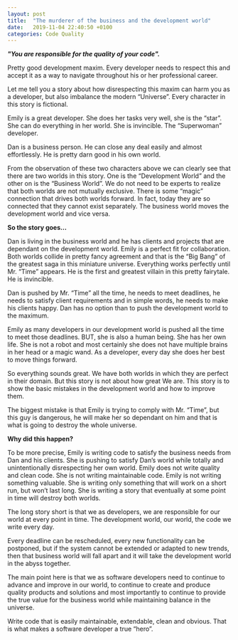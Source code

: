 ```yaml
---
layout: post
title:  "The murderer of the business and the development world"
date:   2019-11-04 22:40:50 +0100
categories: Code Quality
---
```

  
**_"You are responsible for the quality of your code"._**

Pretty good development maxim. Every developer needs to respect this and accept it as a way to navigate throughout his or her professional career.

Let me tell you a story about how disrespecting this maxim can harm you as a developer, but also imbalance the modern “Universe”. Every character in this story is fictional.

Emily is a great developer. She does her tasks very well, she is the “star”. She can do everything in her world. She is invincible. The “Superwoman” developer.

Dan is a business person. He can close any deal easily and almost effortlessly. He is pretty darn good in his own world.

From the observation of these two characters above we can clearly see that there are two worlds in this story. One is the “Development World” and the other on is the “Business World”. We do not need to be experts to realize that both worlds are not mutually exclusive. There is some “magic” connection that drives both worlds forward. In fact, today they are so connected that they cannot exist separately. The business world moves the development world and vice versa.

**So the story goes…**

Dan is living in the business world and he has clients and projects that are dependant on the development world. Emily is a perfect fit for collaboration. Both worlds collide in pretty fancy agreement and that is the “Big Bang” of the greatest saga in this miniature universe. Everything works perfectly until Mr. “Time” appears. He is the first and greatest villain in this pretty fairytale. He is invincible.

Dan is pushed by Mr. “Time” all the time, he needs to meet deadlines, he needs to satisfy client requirements and in simple words, he needs to make his clients happy. Dan has no option than to push the development world to the maximum.

Emily as many developers in our development world is pushed all the time to meet those deadlines. BUT, she is also a human being. She has her own life. She is not a robot and most certainly she does not have multiple brains in her head or a magic wand. As a developer, every day she does her best to move things forward.

So everything sounds great. We have both worlds in which they are perfect in their domain. But this story is not about how great We are. This story is to show the basic mistakes in the development world and how to improve them.

The biggest mistake is that Emily is trying to comply with Mr. “Time”, but this guy is dangerous, he will make her so dependant on him and that is what is going to destroy the whole universe.


**Why did this happen?**

To be more precise, Emily is writing code to satisfy the business needs from Dan and his clients. She is pushing to satisfy Dan’s world while totally and unintentionally disrespecting her own world. Emily does not write quality and clean code. She is not writing maintainable code. Emily is not writing something valuable. She is writing only something that will work on a short run, but won’t last long. She is writing a story that eventually at some point in time will destroy both worlds.

The long story short is that we as developers, we are responsible for our world at every point in time. The development world, our world, the code we write every day.

Every deadline can be rescheduled, every new functionality can be postponed, but if the system cannot be extended or adapted to new trends, then that business world will fall apart and it will take the development world in the abyss together.

The main point here is that we as software developers need to continue to advance and improve in our world, to continue to create and produce quality products and solutions and most importantly to continue to provide the true value for the business world while maintaining balance in the universe.

Write code that is easily maintainable, extendable, clean and obvious. That is what makes a software developer a true “hero”.


